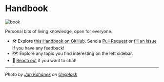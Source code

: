 # Handbook

![book](https://images.unsplash.com/photo-1483546363825-7ebf25fb7513?ixlib=rb-1.2.1&ixid=MnwxMjA3fDB8MHxwaG90by1wYWdlfHx8fGVufDB8fHx8&auto=format&fit=crop&w=1740&q=80)

Personal bits of living knowledge, open for everyone.

- 🛠️ Explore [this Handbook on GitHub](https://github.com/davidgasquez/handbook). Send a [Pull Request](https://github.com/davidgasquez/handbook/pulls) or [fill an issue](https://github.com/davidgasquez/handbok/issues) if you have any feedback!
- 🗺️ Explore any topic you find interesting on the left sidebar.
- 📣 [Reach out](https://davidgasquez.github.io/) if you want to chat!


---

_Photo by [Jan Kahánek](https://unsplash.com/@honza_kahanek) on [Unsplash](https://unsplash.com)_
